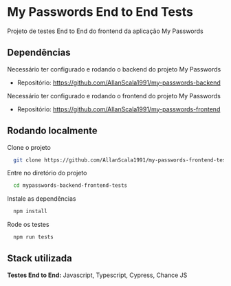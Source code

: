 
# My Passwords End to End Tests

Projeto de testes End to End do frontend da aplicação My Passwords


## Dependências
Necessário ter configurado e rodando o backend do projeto My Passwords
- Repositório: https://github.com/AllanScala1991/my-passwords-backend

Necessário ter configurado e rodando o frontend do projeto My Passwords
- Repositório: https://github.com/AllanScala1991/my-passwords-frontend



## Rodando localmente

Clone o projeto

```bash
  git clone https://github.com/AllanScala1991/my-passwords-frontend-tests
```

Entre no diretório do projeto

```bash
  cd mypasswords-backend-frontend-tests
```

Instale as dependências

```bash
  npm install
```

Rode os testes

```bash
  npm run tests
```


## Stack utilizada

**Testes End to End:** Javascript, Typescript, Cypress, Chance JS
